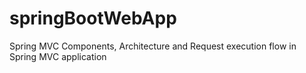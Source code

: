 # springBootWebApp
Spring MVC Components, Architecture and Request execution flow in Spring MVC application
